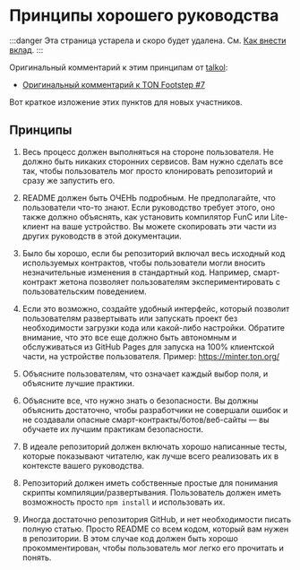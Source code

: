 # Принципы хорошего руководства

:::danger
Эта страница устарела и скоро будет удалена.
См. [Как внести вклад](/v3/contribute/).
:::

Оригинальный комментарий к этим принципам от [talkol](https://github.com/talkol):

- [Оригинальный комментарий к TON Footstep #7](https://github.com/ton-society/ton-footsteps/issues/7#issuecomment-1187581181)

Вот краткое изложение этих пунктов для новых участников.

## Принципы

1. Весь процесс должен выполняться на стороне пользователя. Не должно быть никаких сторонних сервисов. Вам нужно сделать все так, чтобы пользователь мог просто клонировать репозиторий и сразу же запустить его.

2. README должен быть ОЧЕНЬ подробным. Не предполагайте, что пользователи что-то знают. Если руководство требует этого, оно также должно объяснять, как установить компилятор FunC или Lite-клиент на ваше устройство. Вы можете скопировать эти части из других руководств в этой документации.

3. Было бы хорошо, если бы репозиторий включал весь исходный код используемых контрактов, чтобы пользователи могли вносить незначительные изменения в стандартный код. Например, смарт-контракт жетона позволяет пользователям экспериментировать с пользовательским поведением.

4. Если это возможно, создайте удобный интерфейс, который позволит пользователям развертывать или запускать проект без необходимости загрузки кода или какой-либо настройки. Обратите внимание, что это все еще должно быть автономным и обслуживаться из GitHub Pages для запуска на 100% клиентской части, на устройстве пользователя. Пример: https://minter.ton.org/

5. Объясните пользователям, что означает каждый выбор поля, и объясните лучшие практики.

6. Объясните все, что нужно знать о безопасности. Вы должны объяснить достаточно, чтобы разработчики не совершали ошибок и не создавали опасные смарт-контракты/ботов/веб-сайты — вы обучаете их лучшим практикам безопасности.

7. В идеале репозиторий должен включать хорошо написанные тесты, которые показывают читателю, как лучше всего реализовать их в контексте вашего руководства.

8. Репозиторий должен иметь собственные простые для понимания скрипты компиляции/развертывания. Пользователь должен иметь возможность просто `npm install` и использовать их.

9. Иногда достаточно репозитория GitHub, и нет необходимости писать полную статью. Просто README со всем кодом, который вам нужен в репозитории. В этом случае код должен быть хорошо прокомментирован, чтобы пользователь мог легко его прочитать и понять.
